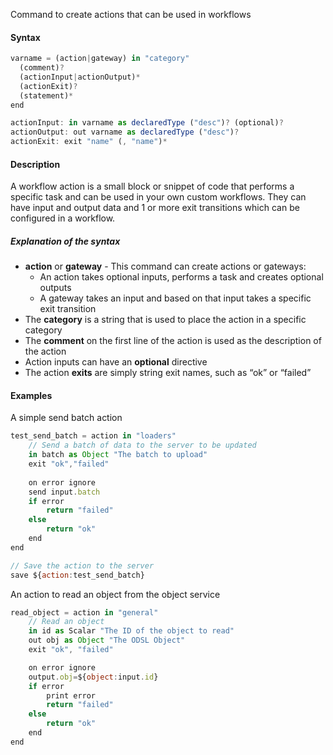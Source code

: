 Command to create actions that can be used in workflows

#### Syntax
```js
varname = (action|gateway) in "category"
  (comment)? 
  (actionInput|actionOutput)* 
  (actionExit)? 
  (statement)* 
end

actionInput: in varname as declaredType ("desc")? (optional)?
actionOutput: out varname as declaredType ("desc")?
actionExit: exit "name" (, "name")*
```
#### Description

A workflow action is a small block or snippet of code that performs a specific task and can be used in your own custom workflows. They can have input and output data and 1 or more exit transitions which can be configured in a workflow.

##### Explanation of the syntax

*   **action** or **gateway** \- This command can create actions or gateways:    
    *   An action takes optional inputs, performs a task and creates optional outputs        
    *   A gateway takes an input and based on that input takes a specific exit transition        
*   The **category** is a string that is used to place the action in a specific category    
*   The **comment** on the first line of the action is used as the description of the action    
*   Action inputs can have an **optional** directive    
*   The action **exits** are simply string exit names, such as “ok” or “failed”
    

#### Examples

A simple send batch action
```js
test_send_batch = action in "loaders"
    // Send a batch of data to the server to be updated
    in batch as Object "The batch to upload"
    exit "ok","failed"
    
    on error ignore
    send input.batch
    if error
        return "failed"
    else
        return "ok"
    end
end

// Save the action to the server
save ${action:test_send_batch}
```

An action to read an object from the object service

```js
read_object = action in "general"
    // Read an object
    in id as Scalar "The ID of the object to read"
    out obj as Object "The ODSL Object"
    exit "ok", "failed" 

    on error ignore 
    output.obj=${object:input.id}
    if error
        print error
        return "failed"
    else
        return "ok"
    end        
end
```
